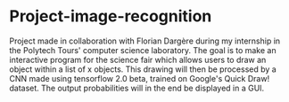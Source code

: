 # Project-image-recognition

Project made in collaboration with Florian Dargère during my internship in the Polytech Tours' computer science laboratory.
The goal is to make an interactive program for the science fair which allows users to draw an object within a list of x objects.
This drawing will then be processed by a CNN made using tensorflow 2.0 beta, trained on Google's Quick Draw! dataset. The output probabilities will in the end be displayed in a GUI.
